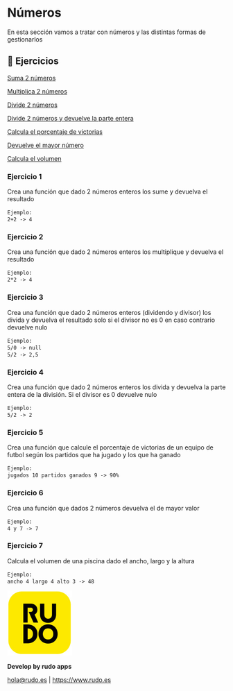 # Números
En esta sección vamos a tratar con números y las distintas formas de gestionarlos

## 📝 Ejercicios
[Suma 2 números](#Ejercicio-1)

[Multiplica 2 números](#Ejercicio-2)

[Divide 2 números](#Ejercicio-3)

[Divide 2 números y devuelve la parte entera](#Ejercicio-4)

[Calcula el porcentaje de victorias](#Ejercicio-5)

[Devuelve el mayor número](#Ejercicio-6)

[Calcula el volumen](#Ejercicio-7)


### Ejercicio 1

Crea una función que dado 2 números enteros los sume y devuelva el resultado
```
Ejemplo:
2+2 -> 4
```
### Ejercicio 2

Crea una función que dado 2 números enteros los multiplique y devuelva el resultado
```
Ejemplo:
2*2 -> 4
```

### Ejercicio 3
Crea una función que dado 2 números enteros (dividendo y divisor) los divida y devuelva el resultado solo si el divisor no es 0 en caso contrario devuelve nulo
```
Ejemplo:
5/0 -> null
5/2 -> 2,5
```

### Ejercicio 4
Crea una función que dado 2 números enteros los divida y devuelva la parte entera de la división. Si el divisor es 0 devuelve nulo
```
Ejemplo:
5/2 -> 2
```

### Ejercicio 5
Crea una función que calcule el porcentaje de victorias de un equipo de futbol según los partidos que ha jugado y los que ha ganado
```
Ejemplo:
jugados 10 partidos ganados 9 -> 90%
```

### Ejercicio 6
Crea una función que dados 2 números devuelva el de mayor valor
```
Ejemplo:
4 y 7 -> 7
```

### Ejercicio 7
Calcula el volumen de una piscina dado el ancho, largo y la altura
```
Ejemplo:
ancho 4 largo 4 alto 3 -> 48
```

![Rudo](../README/rudo.jpeg)

**Develop by rudo apps**

hola@rudo.es | https://www.rudo.es